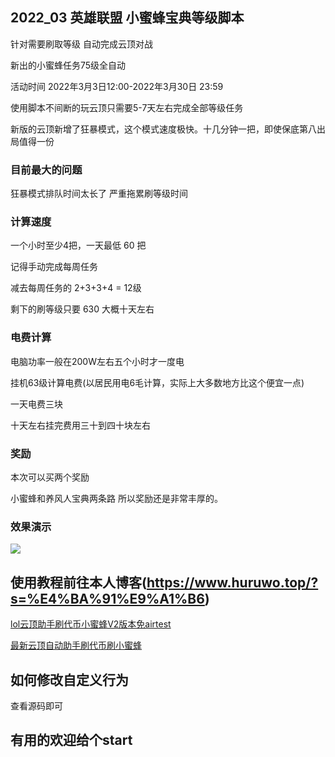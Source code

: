 ## 2022_03 英雄联盟 小蜜蜂宝典等级脚本

针对需要刷取等级 自动完成云顶对战

新出的小蜜蜂任务75级全自动

活动时间 2022年3月3日12:00-2022年3月30日 23:59

使用脚本不间断的玩云顶只需要5-7天左右完成全部等级任务

新版的云顶新增了狂暴模式，这个模式速度极快。十几分钟一把，即使保底第八出局值得一份

### 目前最大的问题

狂暴模式排队时间太长了 严重拖累刷等级时间


### 计算速度

一个小时至少4把，一天最低 60 把 

记得手动完成每周任务

减去每周任务的 2+3+3+4 = 12级

剩下的刷等级只要 630 大概十天左右


### 电费计算

电脑功率一般在200W左右五个小时才一度电

挂机63级计算电费(以居民用电6毛计算，实际上大多数地方比这个便宜一点)

一天电费三块

十天左右挂完费用三十到四十块左右


### 奖励

本次可以买两个奖励

小蜜蜂和养风人宝典两条路 所以奖励还是非常丰厚的。


### 效果演示

![](https://s3.bmp.ovh/imgs/2022/03/9c750478148a2f06.jpg)



## 使用教程前往本人博客(https://www.huruwo.top/?s=%E4%BA%91%E9%A1%B6)


[lol云顶助手刷代币小蜜蜂V2版本免airtest](https://www.huruwo.top/2021lol%e4%ba%91%e9%a1%b6%e5%8a%a9%e6%89%8b%e5%88%b7%e4%bb%a3%e5%b8%81%e5%b0%8f%e8%9c%9c%e8%9c%82v2%e7%89%88%e6%9c%ac%e5%85%8dairtest/)

[最新云顶自动助手刷代币刷小蜜蜂](https://www.huruwo.top/2021%e5%b9%b4%e6%9c%80%e6%96%b0%e4%ba%91%e9%a1%b6%e8%87%aa%e5%8a%a8%e5%8a%a9%e6%89%8b%e5%88%b7%e4%bb%a3%e5%b8%81%e5%88%b7%e5%b0%8f%e8%9c%9c%e8%9c%82%e5%85%8d%e8%b4%b9%e5%bc%80%e6%ba%90%e9%99%84/)

## 如何修改自定义行为

查看源码即可 

## 有用的欢迎给个start
